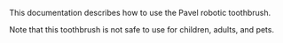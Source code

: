 This documentation describes how to use the Pavel robotic
toothbrush.

Note that this toothbrush is not safe to use for children,
adults, and pets.